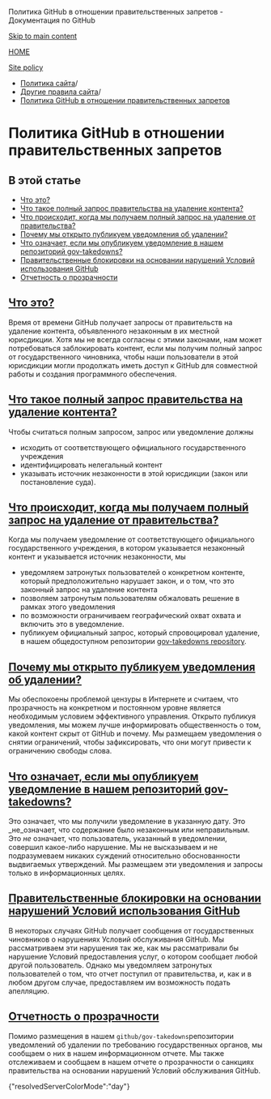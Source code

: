 Политика GitHub в отношении правительственных запретов - Документация по GitHub

[Skip to main content](#main-content)

[HOME](/ru)

[Site policy](/ru/site-policy)

* [Политика сайта](/ru/site-policy)/
* [Другие правила сайта](/ru/site-policy/other-site-policies)/
* [Политика GitHub в отношении правительственных запретов](/ru/site-policy/other-site-policies/github-government-takedown-policy)

Политика GitHub в отношении правительственных запретов
==========

В этой статье
----------

* [Что это?](#what-is-this)
* [Что такое полный запрос правительства на удаление контента?](#what-is-a-complete-government-takedown-request)
* [Что происходит, когда мы получаем полный запрос на удаление от правительства?](#what-happens-when-we-receive-a-complete-takedown-request-from-a-government)
* [Почему мы открыто публикуем уведомления об удалении?](#why-do-we-publicly-post-takedown-notices)
* [Что означает, если мы опубликуем уведомление в нашем репозиторий gov-takedowns?](#what-does-it-mean-if-we-post-a-notice-in-our-gov-takedowns-repository)
* [Правительственные блокировки на основании нарушений Условий использования GitHub](#government-takedowns-based-on-violations-of-githubs-terms-of-service)
* [Отчетность о прозрачности](#transparency-reporting)

[Что это?](#what-is-this)
----------

Время от времени GitHub получает запросы от правительств на удаление контента, объявленного незаконным в их местной юрисдикции. Хотя мы не всегда согласны с этими законами, нам может потребоваться заблокировать контент, если мы получим полный запрос от государственного чиновника, чтобы наши пользователи в этой юрисдикции могли продолжать иметь доступ к GitHub для совместной работы и создания программного обеспечения.

[Что такое полный запрос правительства на удаление контента?](#what-is-a-complete-government-takedown-request)
----------

Чтобы считаться полным запросом, запрос или уведомление должны

* исходить от соответствующего официального государственного учреждения
* идентифицировать нелегальный контент
* указывать источник незаконности в этой юрисдикции (закон или постановление суда).

[Что происходит, когда мы получаем полный запрос на удаление от правительства?](#what-happens-when-we-receive-a-complete-takedown-request-from-a-government)
----------

Когда мы получаем уведомление от соответствующего официального государственного учреждения, в котором указывается незаконный контент и указывается источник незаконности, мы

* уведомляем затронутых пользователей о конкретном контенте, который предположительно нарушает закон, и о том, что это законный запрос на удаление контента
* позволяем затронутым пользователям обжаловать решение в рамках этого уведомления
* по возможности ограничиваем географический охват охвата и включить это в уведомление.
* публикуем официальный запрос, который спровоцировал удаление, в нашем общедоступном репозитории [gov-takedowns repository](https://github.com/github/gov-takedowns).

[Почему мы открыто публикуем уведомления об удалении?](#why-do-we-publicly-post-takedown-notices)
----------

Мы обеспокоены проблемой цензуры в Интернете и считаем, что прозрачность на конкретном и постоянном уровне является необходимым условием эффективного управления. Открыто публикуя уведомления, мы можем лучше информировать общественность о том, какой контент скрыт от GitHub и почему. Мы размещаем уведомления о снятии ограничений, чтобы зафиксировать, что они могут привести к ограничению свободы слова.

[Что означает, если мы опубликуем уведомление в нашем репозиторий gov-takedowns?](#what-does-it-mean-if-we-post-a-notice-in-our-gov-takedowns-repository)
----------

Это означает, что мы получили уведомление в указанную дату. Это \_не\_означает, что содержание было незаконным или неправильным. Это *не* означает, что пользователь, указанный в уведомлении, совершил какое-либо нарушение. Мы не высказываем и не подразумеваем никаких суждений относительно обоснованности выдвигаемых утверждений. Мы размещаем эти уведомления и запросы только в информационных целях.

[Правительственные блокировки на основании нарушений Условий использования GitHub](#government-takedowns-based-on-violations-of-githubs-terms-of-service)
----------

В некоторых случаях GitHub получает сообщения от государственных чиновников о нарушениях Условий обслуживания GitHub. Мы рассматриваем эти нарушения так же, как мы рассматривали бы нарушение Условий предоставления услуг, о котором сообщает любой другой пользователь. Однако мы уведомляем затронутых пользователей о том, что отчет поступил от правительства, и, как и в любом другом случае, предоставляем им возможность подать апелляцию.

[Отчетность о прозрачности](#transparency-reporting)
----------

Помимо размещения в нашем `github/gov-takedowns`репозитории уведомлений об удалении по требованию государственных органов, мы сообщаем о них в нашем информационном отчете. Мы также отслеживаем и сообщаем в нашем отчете о прозрачности о санкциях правительства на основании нарушений Условий обслуживания GitHub.

{"resolvedServerColorMode":"day"}
